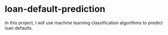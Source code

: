 # loan-default-prediction
In this project, I will use machine learning classification algorithms to predict loan defaults.
